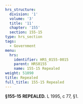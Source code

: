 ```yaml
---
hrs_structure:
  division: '1'
  volume: '3'
  title: '11'
  chapter: '155'
  section: 155-15
type: hrs_section
tags:
  - Government
menu:
  hrs:
    identifier: HRS_0155-0015
    parent: HRS0155
    name: 155-15 Repealed
weight: 51090
title: Repealed
full_title: 155-15 Repealed
---
```

**§155-15** **REPEALED.** L 1995, c 77, §1.